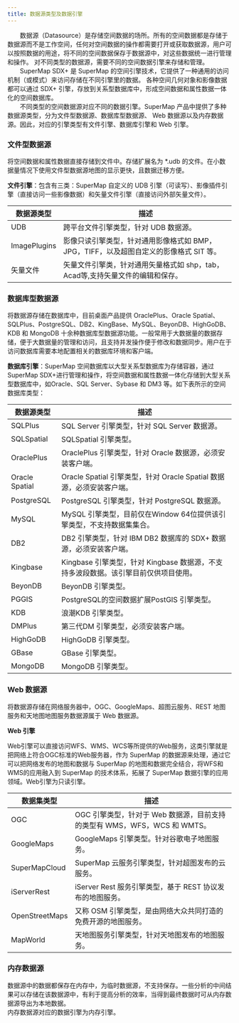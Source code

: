 ```yaml
---
title: 数据源类型及数据引擎
---
```


　　数据源（Datasource）是存储空间数据的场所。所有的空间数据都是存储于数据源而不是工作空间，任何对空间数据的操作都需要打开或获取数据源，用户可以按照数据的用途，将不同的空间数据保存于数据源中，对这些数据统一进行管理和操作。 对不同类型的数据源，需要不同的空间数据引擎来存储和管理。　　
　　  
　　SuperMap SDX+ 是 SuperMap 的空间引擎技术，它提供了一种通用的访问机制（或模式）来访问存储在不同引擎里的数据。 各种空间几何对象和影像数据都可以通过 SDX+ 引擎，存放到关系型数据库中，形成空间数据和属性数据一体化的空间数据库。  
　　不同类型的空间数据源对应不同的数据引擎。SuperMap 产品中提供了多种数据源类型，分为文件型数据源、数据库型数据源、 Web 数据源以及内存数据源。因此，对应的引擎类型有文件引擎、数据库引擎和 Web 引擎。　      
   
### 文件型数据源  
将空间数据和属性数据直接存储到文件中。存储扩展名为 *.udb 的文件。在小数据量情况下使用文件型数据源地图的显示更快，且数据迁移方便。 
   
  
**文件引擎**：包含有三类：SuperMap 自定义的 UDB 引擎（可读写）、影像插件引擎（直接访问一些影像数据）和矢量文件引擎（直接访问外部矢量文件）。 
  
数据源类型|描述 
-|-
UDB|跨平台文件引擎类型，针对 UDB 数据源。   
ImagePlugins|影像只读引擎类型，针对通用影像格式如 BMP，JPG，TIFF，以及超图自定义的影像格式 SIT 等。  
矢量文件| 矢量文件引擎类，针对通用矢量格式如 shp，tab，Acad等,支持矢量文件的编辑和保存。
  
  
### 数据库型数据源  
  
将数据源存储在数据库中，目前桌面产品提供 OraclePlus、Oracle Spatial、SQLPlus、PostgreSQL、DB2、KingBase、MySQL、BeyonDB、HighGoDB、KDB 和 MongoDB 十余种数据库型数据源功能。一般常用于大数据量的数据存储，便于大数据量的管理和访问，且支持并发操作便于修改和数据同步。用户在于访问数据库需要本地配置相关的数据库环境和客户端。
   
**数据库引擎**：SuperMap 空间数据库以大型关系型数据库为存储容器，通过SuperMap SDX+进行管理和操作，将空间数据和属性数据一体化存储到大型关系型数据库中，如Oracle、SQL Server、Sybase 和 DM3 等。如下表所示的空间数据库类型：
      
数据源类型|描述 
-|-
SQLPlus|SQL Server 引擎类型，针对 SQL Server 数据源。  
SQLSpatial|SQLSpatial 引擎类型。  
OraclePlus|OraclePlus 引擎类型，针对 Oracle 数据源，必须安装客户端。 
Oracle Spatial|Oracle Spatial 引擎类型，针对 Oracle Spatial 数据源，必须安装客户端。  
PostgreSQL|PostgreSQL 引擎类型，针对 PostgreSQL 数据源。
MySQL|MySQL 引擎类型，目前仅在Window 64位提供该引擎类型，不支持数据集集合。  
DB2|DB2 引擎类型，针对 IBM DB2 数据库的 SDX+ 数据源，必须安装客户端。
Kingbase|Kingbase 引擎类型，针对 Kingbase 数据源，不支持多波段数据。该引擎目前仅供项目使用。   
BeyonDB| BeyonDB 引擎类型。
PGGIS|PostgreSQL的空间数据扩展PostGIS 引擎类型。
KDB|浪潮KDB 引擎类型。
DMPlus|第三代DM 引擎类型，必须安装客户端。
HighGoDB|HighGoDB 引擎类型。  
GBase|GBase 引擎类型。  
MongoDB|MongoDB 引擎类型。   
   
### Web 数据源   

将数据源存储在网络服务器中，OGC、GoogleMaps、超图云服务、REST 地图服务和天地图地图服务数据源属于 Web 数据源。  
 
**Web 引擎**  
  
Web引擎可以直接访问WFS、WMS、WCS等所提供的Web服务，这类引擎就是把网络上符合OGC标准的Web服务器，作为 SuperMap 的数据源来处理，通过它可以把网络发布的地图和数据与 SuperMap 的地图和数据完全结合，将WFS和WMS的应用融入到 SuperMap 的技术体系，拓展了 SuperMap 数据引擎的应用领域。Web引擎为只读引擎。

数据集类型|描述 
-|-  
OGC|OGC 引擎类型，针对于 Web 数据源，目前支持的类型有 WMS，WFS，WCS 和 WMTS。
GoogleMaps|GoogleMaps 引擎类型。针对谷歌电子地图服务。
SuperMapCloud|SuperMap 云服务引擎类型，针对超图发布的云服务。  
iServerRest|iServer Rest 服务引擎类型，基于 REST 协议发布的地图服务。
OpenStreetMaps|又称 OSM 引擎类型，是由网络大众共同打造的免费开源的地图服务。  
MapWorld| 天地图服务引擎类型，针对天地图发布的地图服务。 
   
 
### 内存数据源  
  
数据源中的数据都保存在内存中，为临时数据源，不支持保存。一些分析的中间结果可以存储在该数据源中，有利于提高分析的效率，当得到最终数据时可从内存数据源导出为本地数据。   
内存数据源对应的数据引擎为内存引擎。 
  